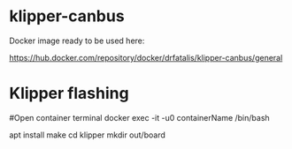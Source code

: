 # klipper-canbus


Docker image ready to be used here:

https://hub.docker.com/repository/docker/drfatalis/klipper-canbus/general


# Klipper flashing

#Open container terminal
docker exec -it -u0 containerName /bin/bash

apt install make
cd klipper
mkdir out/board
